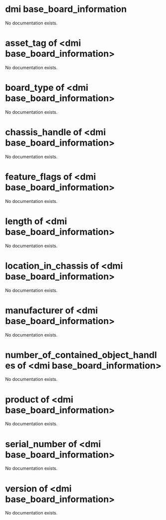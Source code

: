 # dmi base_board_information

No documentation exists.

# asset_tag of &lt;dmi base_board_information&gt;

No documentation exists.

# board_type of &lt;dmi base_board_information&gt;

No documentation exists.

# chassis_handle of &lt;dmi base_board_information&gt;

No documentation exists.

# feature_flags of &lt;dmi base_board_information&gt;

No documentation exists.

# length of &lt;dmi base_board_information&gt;

No documentation exists.

# location_in_chassis of &lt;dmi base_board_information&gt;

No documentation exists.

# manufacturer of &lt;dmi base_board_information&gt;

No documentation exists.

# number_of_contained_object_handles of &lt;dmi base_board_information&gt;

No documentation exists.

# product of &lt;dmi base_board_information&gt;

No documentation exists.

# serial_number of &lt;dmi base_board_information&gt;

No documentation exists.

# version of &lt;dmi base_board_information&gt;

No documentation exists.
